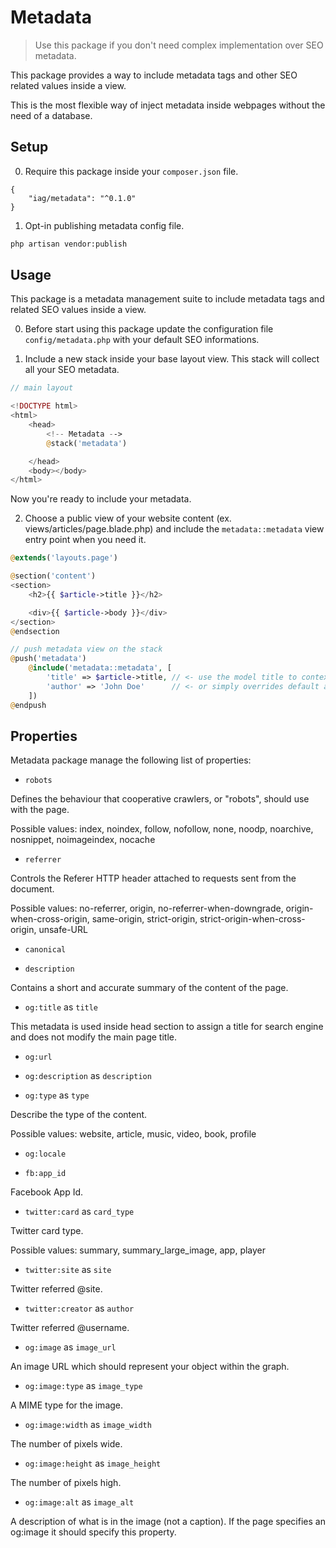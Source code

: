 
# Metadata

> Use this package if you don't need complex implementation over SEO metadata.

This package provides a way to include metadata tags and other SEO related values inside a view.

This is the most flexible way of inject metadata inside webpages without the need of a database.

## Setup

0. Require this package inside your `composer.json` file.

```composer
{
    "iag/metadata": "^0.1.0"
}
```

1. Opt-in publishing metadata config file.

```bash
php artisan vendor:publish
```

## Usage

This package is a metadata management suite to include metadata tags and related SEO values inside a view.

0. Before start using this package update the configuration file `config/metadata.php` with your default SEO informations.

1. Include a new stack inside your base layout view. This stack will collect all your SEO metadata.

```php
// main layout

<!DOCTYPE html>
<html>
    <head>
        <!-- Metadata -->
        @stack('metadata')

    </head>
    <body></body>
</html>
```

Now you're ready to include your metadata.

2. Choose a public view of your website content (ex. views/articles/page.blade.php) and include the `metadata::metadata` view entry point when you need it.

```php
@extends('layouts.page')

@section('content')
<section>
    <h2>{{ $article->title }}</h2>

    <div>{{ $article->body }}</div>
</section>
@endsection

// push metadata view on the stack
@push('metadata')
    @include('metadata::metadata', [
        'title' => $article->title, // <- use the model title to contextualize the title metadata
        'author' => 'John Doe'      // <- or simply overrides default author value at runtime
    ])
@endpush
```

## Properties

Metadata package manage the following list of properties:

* `robots`

Defines the behaviour that cooperative crawlers, or "robots", should use with the page.

Possible values: index, noindex, follow, nofollow, none, noodp, noarchive, nosnippet, noimageindex, nocache

* `referrer`

Controls the Referer HTTP header attached to requests sent from the document.

Possible values: no-referrer, origin, no-referrer-when-downgrade, origin-when-cross-origin, same-origin, strict-origin, strict-origin-when-cross-origin, unsafe-URL

* `canonical`

* `description`

Contains a short and accurate summary of the content of the page.

* `og:title` as `title`

This metadata is used inside head section to assign a title for search engine and does not modify the main page title.

* `og:url`

* `og:description` as `description`

* `og:type` as `type`

Describe the type of the content.

Possible values: website, article, music, video, book, profile

* `og:locale`

* `fb:app_id`

Facebook App Id.

* `twitter:card` as `card_type`

Twitter card type.

Possible values: summary, summary_large_image, app, player

* `twitter:site` as `site`

Twitter referred @site.

* `twitter:creator` as `author`

Twitter referred @username.

* `og:image` as `image_url`

An image URL which should represent your object within the graph.

* `og:image:type` as `image_type`

A MIME type for the image.

* `og:image:width` as `image_width`

The number of pixels wide.

* `og:image:height` as `image_height`

The number of pixels high.

* `og:image:alt` as `image_alt`

A description of what is in the image (not a caption). If the page specifies an og:image it should specify this property.
